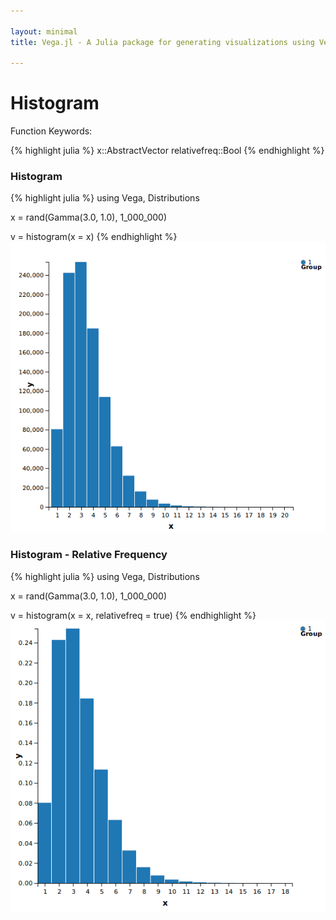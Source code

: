 ```yaml
---

layout: minimal
title: Vega.jl - A Julia package for generating visualizations using Vega

---
```


# Histogram

Function Keywords:

{% highlight julia %}
x::AbstractVector
relativefreq::Bool
{% endhighlight %}

### Histogram

{% highlight julia %}
using Vega, Distributions

x = rand(Gamma(3.0, 1.0), 1_000_000)

v = histogram(x = x)
{% endhighlight %}
![hist](/images/histogram.png)

### Histogram - Relative Frequency

{% highlight julia %}
using Vega, Distributions

x = rand(Gamma(3.0, 1.0), 1_000_000)

v = histogram(x = x, relativefreq = true)
{% endhighlight %}
![histrel](/images/histogram_rel.png)